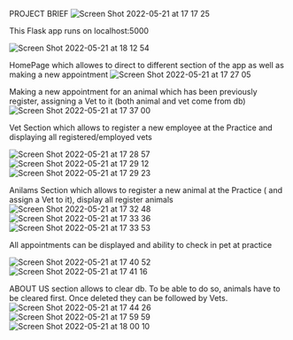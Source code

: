 PROJECT BRIEF
![Screen Shot 2022-05-21 at 17 17 25](https://user-images.githubusercontent.com/79700458/169660486-7aa02cd0-be67-46bb-9ae5-ca736e600be8.png)

This Flask app runs on localhost:5000

![Screen Shot 2022-05-21 at 18 12 54](https://user-images.githubusercontent.com/79700458/169662180-0b5bbd04-6897-415f-81ce-b7e97862018c.png)


HomePage which allowes to direct to different section of the app as well as making a new appointment
![Screen Shot 2022-05-21 at 17 27 05](https://user-images.githubusercontent.com/79700458/169660735-7a0b180f-7135-478e-a3ab-9aa823f95e76.png)

Making a new appointment for an animal which has been previously register, assigning a Vet to it (both animal and vet come from db)
![Screen Shot 2022-05-21 at 17 37 00](https://user-images.githubusercontent.com/79700458/169661080-c62b4630-9765-4828-9794-63434d090277.png)


Vet Section which allows to register a new employee at the Practice and displaying all registered/employed vets


![Screen Shot 2022-05-21 at 17 28 57](https://user-images.githubusercontent.com/79700458/169660857-76b514a4-4ab7-453d-b501-ce0f05f6533c.png)
![Screen Shot 2022-05-21 at 17 29 12](https://user-images.githubusercontent.com/79700458/169660861-91627647-dcf7-41e5-abd4-77fd78f86865.png)
![Screen Shot 2022-05-21 at 17 29 23](https://user-images.githubusercontent.com/79700458/169660862-3d630661-5d90-483e-9bdc-13aaa717a4a2.png)

Anilams Section which allows to register a new animal at the Practice ( and assign a Vet to it), display all register animals
![Screen Shot 2022-05-21 at 17 32 48](https://user-images.githubusercontent.com/79700458/169660971-1c9f787b-e324-4856-b25a-c8be2a3bafee.png)
![Screen Shot 2022-05-21 at 17 33 36](https://user-images.githubusercontent.com/79700458/169660974-2d8b3271-aa4a-463f-be72-4f97f487ec75.png)
![Screen Shot 2022-05-21 at 17 33 53](https://user-images.githubusercontent.com/79700458/169660976-3109b6cb-b4bb-4e5a-8366-2b653a2fe26f.png)

All appointments can be displayed and ability to check in pet at practice

![Screen Shot 2022-05-21 at 17 40 52](https://user-images.githubusercontent.com/79700458/169661139-02019115-cc6d-4d49-beb4-c1925806b295.png)
![Screen Shot 2022-05-21 at 17 41 16](https://user-images.githubusercontent.com/79700458/169661143-efe5395e-a83c-4d1b-90ae-025958cad65f.png)

ABOUT US section allows to clear db. To be able to do so, animals have to be cleared first. Once deleted they can be followed by Vets. 
![Screen Shot 2022-05-21 at 17 44 26](https://user-images.githubusercontent.com/79700458/169661758-d3d0ab83-95cd-41e0-94eb-9c60fcd44ecb.png)
![Screen Shot 2022-05-21 at 17 59 59](https://user-images.githubusercontent.com/79700458/169661761-2a13db01-ed95-4c9c-94eb-1016e3d20e89.png)
![Screen Shot 2022-05-21 at 18 00 10](https://user-images.githubusercontent.com/79700458/169661765-5d9e7c9b-6e3d-48fd-8564-7a2068335596.png)
